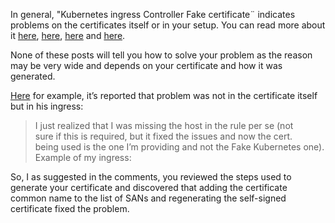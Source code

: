 <p>In general, "Kubernetes ingress Controller Fake certificate¨ indicates problems on the certificates itself or in your setup. You can read more about it <a href="https://github.com/kubernetes/ingress-nginx/issues/1044">here</a>, <a href="https://rancher.com/docs/rancher/v2.x/en/installation/options/troubleshooting/#cert-cn-is-kubernetes-ingress-controller-fake-certificate">here</a>, <a href="https://github.com/kubernetes/ingress-nginx/issues/4674">here</a> and <a href="https://github.com/kubernetes/ingress-nginx/issues/1984">here</a>.</p>
<p>None of these posts will tell you how to solve your problem as the reason may be very wide and depends on your certificate and how it was generated.</p>
<p><a href="https://github.com/kubernetes/ingress-nginx/issues/4674#issuecomment-558504185">Here</a> for example, it’s reported that problem was not in the certificate itself but in his ingress:</p>
<blockquote>
<p>I just realized that I was missing the host in the rule per se (not<br>
sure if this is required, but it fixed the issues and now the cert.<br>
being used is the one I’m providing and not the Fake Kubernetes one).<br>
Example of my ingress:</p>
</blockquote>
<p>So, I as suggested in the comments, you reviewed the steps used to generate your certificate and discovered that adding the certificate common name to the list of SANs and regenerating the self-signed certificate fixed the problem.</p>


